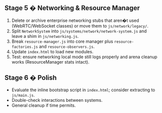 ## Stage 5 � Networking & Resource Manager
1. Delete or archive enterprise networking stubs that aren�t used (WebRTC/WebSocket classes) or move them to `js/network/legacy/`.
2. Split `NetworkSystem` into `js/systems/network/network-system.js` and leave a shim in `js/networking.js`.
3. Break `resource-manager.js` into core manager plus `resource-factories.js` and `resource-observers.js`.
4. Update `index.html` to load new modules.
5. Test: ensure networking local mode still logs properly and arena cleanup works (ResourceManager stats intact).

## Stage 6 � Polish
- Evaluate the inline bootstrap script in `index.html`; consider extracting to `js/main.js`.
- Double-check interactions between systems.
- General cleanup if time permits.